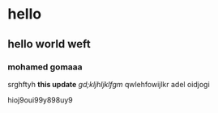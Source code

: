 # hello
## hello world weft
### mohamed gomaaa
 srghftyh
**this update**
*gd;kljhljklfgm* qwlehfowijlkr
adel oidjogi

hioj9oui99y898uy9
